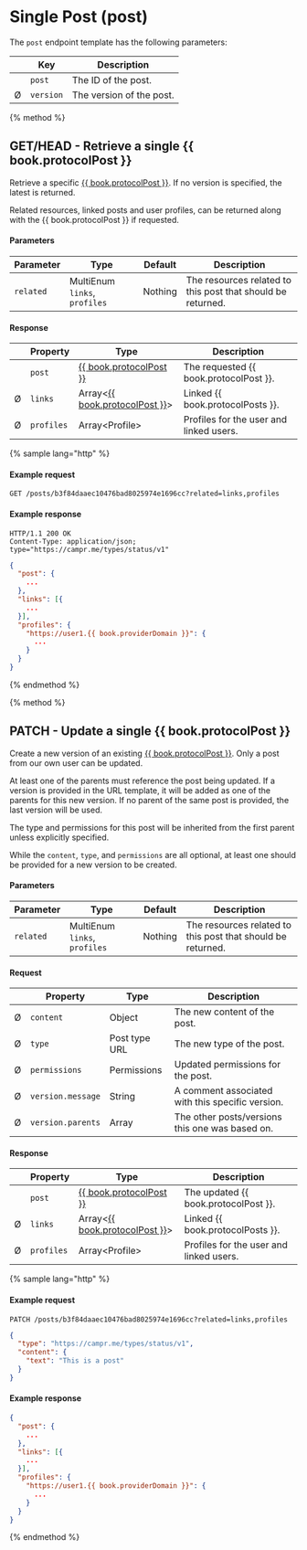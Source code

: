# Single Post \(post\)

The `post` endpoint template has the following parameters:

| | Key       | Description              |
|-| --------- | ------------------------ |
| | `post`    | The ID of the post.      |
|Ø| `version` | The version of the post. |

{% method %}
## GET/HEAD - Retrieve a single {{ book.protocolPost }}

Retrieve a specific [{{ book.protocolPost }}](/model-reference/post-envelope).
If no version is specified, the latest is returned.

Related resources, linked posts and user profiles, can be returned along with the {{ book.protocolPost }} if requested.

#### Parameters

| Parameter | Type                          | Default | Description                                                 |
| --------- | ----------------------------- | ------- | ----------------------------------------------------------- |
| `related` | MultiEnum `links`, `profiles` | Nothing | The resources related to this post that should be returned. |

#### Response

| | Property   | Type                                                                   | Description                             |
|-| ---------- | ---------------------------------------------------------------------- | --------------------------------------- |
| | `post`     | [{{ book.protocolPost }}](/model-reference/post-envelope)              | The requested {{ book.protocolPost }}.  |
|Ø| `links`    | Array&lt;[{{ book.protocolPost }}](/model-reference/post-envelope)&gt; | Linked {{ book.protocolPosts }}.        |
|Ø| `profiles` | Array&lt;Profile&gt;                                                   | Profiles for the user and linked users. |

{% sample lang="http" %}
#### Example request

```
GET /posts/b3f84daaec10476bad8025974e1696cc?related=links,profiles
```

#### Example response

```
HTTP/1.1 200 OK
Content-Type: application/json; type="https://campr.me/types/status/v1"
```

```json
{
  "post": {
    ...
  },
  "links": [{
    ...
  }],
  "profiles": {
    "https://user1.{{ book.providerDomain }}": {
      ...
    }
  }
}
```
{% endmethod %}

{% method %}
## PATCH - Update a single {{ book.protocolPost }}

Create a new version of an existing [{{ book.protocolPost }}](/model-reference/post-envelope).
Only a post from our own user can be updated.

At least one of the parents must reference the post being updated.
If a version is provided in the URL template, it will be added as one of the parents for this new version.
If no parent of the same post is provided, the last version will be used.

The type and permissions for this post will be inherited from the first parent unless explicitly specified.

While the `content`, `type`, and `permissions` are all optional, at least one should be provided for a new version to be created.

#### Parameters

| Parameter | Type                          | Default | Description                                                 |
| --------- | ----------------------------- | ------- | ----------------------------------------------------------- |
| `related` | MultiEnum `links`, `profiles` | Nothing | The resources related to this post that should be returned. |

#### Request

| | Property          | Type                 | Description                                      |
|-| ----------------- | -------------------- | ------------------------------------------------ |
|Ø| `content`         | Object               | The new content of the post.                     |
|Ø| `type`            | Post type URL        | The new type of the post.                        |
|Ø| `permissions`     | Permissions          | Updated permissions for the post.                |
|Ø| `version.message` | String               | A comment associated with this specific version. |
|Ø| `version.parents` | Array<PostReference> | The other posts/versions this one was based on.  |

#### Response

| | Property   | Type                                                                   | Description                             |
|-| ---------- | ---------------------------------------------------------------------- | --------------------------------------- |
| | `post`     | [{{ book.protocolPost }}](/model-reference/post-envelope)              | The updated {{ book.protocolPost }}.    |
|Ø| `links`    | Array&lt;[{{ book.protocolPost }}](/model-reference/post-envelope)&gt; | Linked {{ book.protocolPosts }}.        |
|Ø| `profiles` | Array&lt;Profile&gt;                                                   | Profiles for the user and linked users. |

{% sample lang="http" %}
#### Example request

```
PATCH /posts/b3f84daaec10476bad8025974e1696cc?related=links,profiles
```

```json
{
  "type": "https://campr.me/types/status/v1",
  "content": {
    "text": "This is a post"
  }
}
```

#### Example response

```json
{
  "post": {
    ...
  },
  "links": [{
    ...
  }],
  "profiles": {
    "https://user1.{{ book.providerDomain }}": {
      ...
    }
  }
}
```
{% endmethod %}